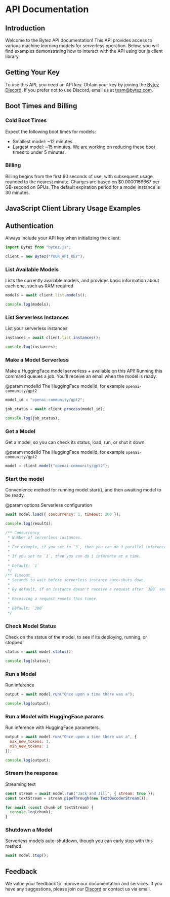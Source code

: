 # API Documentation

## Introduction

Welcome to the Bytez API documentation! This API provides access to various machine learning models for serverless operation. Below, you will find examples demonstrating how to interact with the API using our js client library.

## Getting Your Key

To use this API, you need an API key. Obtain your key by joining the [Bytez Discord](https://discord.gg/Zrd5UbMEBA). If you prefer not to use Discord, email us at team@bytez.com.

## Boot Times and Billing

### Cold Boot Times

Expect the following boot times for models:

- Smallest model: ~12 minutes.
- Largest model: ~15 minutes.
  We are working on reducing these boot times to under 5 minutes.

### Billing

Billing begins from the first 60 seconds of use, with subsequent usage rounded to the nearest minute. Charges are based on $0.0000166667 per GB-second on GPUs. The default expiration period for a model instance is 30 minutes.

## JavaScript Client Library Usage Examples

## Authentication

Always include your API key when initializing the client:

```js
import Bytez from "bytez.js";

client = new Bytez("YOUR_API_KEY");
```

### List Available Models

Lists the currently available models, and provides basic information about each one, such as RAM required

```js
models = await client.list.models();

console.log(models);
```

### List Serverless Instances

List your serverless instances

```js
instances = await client.list.instances();

console.log(instances);
```

### Make a Model Serverless

Make a HuggingFace model serverless + available on this API! Running this command queues a job. You'll receive an email when the model is ready.

@param modelId The HuggingFace modelId, for example `openai-community/gpt2`

```js
model_id = "openai-community/gpt2";

job_status = await client.process(model_id);

console.log(job_status);
```

### Get a Model

Get a model, so you can check its status, load, run, or shut it down.

@param modelId The HuggingFace modelId, for example `openai-community/gpt2`

```js
model = client.model("openai-community/gpt2");
```

### Start the model

Convenience method for running model.start(), and then awaiting model to be ready.

@param options Serverless configuration

```js
await model.load({ concurrency: 1, timeout: 300 });

console.log(results);

/** Concurrency
 * Number of serverless instances.
 *
 * For example, if you set to `3`, then you can do 3 parallel inferences.
 *
 * If you set to `1`, then you can do 1 inference at a time.
 *
 * Default: `1`
 */
/** Timeout
 * Seconds to wait before serverless instance auto-shuts down.
 *
 * By default, if an instance doesn't receive a request after `300` seconds, then it shuts down.
 *
 * Receiving a request resets this timer.
 *
 * Default: `300`
 */
```

### Check Model Status

Check on the status of the model, to see if its deploying, running, or stopped

```js
status = await model.status();

console.log(status);
```

### Run a Model

Run inference

```js
output = await model.run("Once upon a time there was a");

console.log(output);
```

### Run a Model with HuggingFace params

Run inference with HuggingFace parameters.

```js
output = await model.run("Once upon a time there was a", {
  max_new_tokens: 1,
  min_new_tokens: 1
});

console.log(output);
```

### Stream the response

Streaming text

```js
const stream = await model.run("Jack and Jill", { stream: true });
const textStream = stream.pipeThrough(new TextDecoderStream());

for await (const chunk of textStream) {
  console.log(chunk);
}
```

### Shutdown a Model

Serverless models auto-shutdown, though you can early stop with this method

```js
await model.stop();
```

## Feedback

We value your feedback to improve our documentation and services. If you have any suggestions, please join our [Discord](https://discord.gg/Zrd5UbMEBA) or contact us via email.
